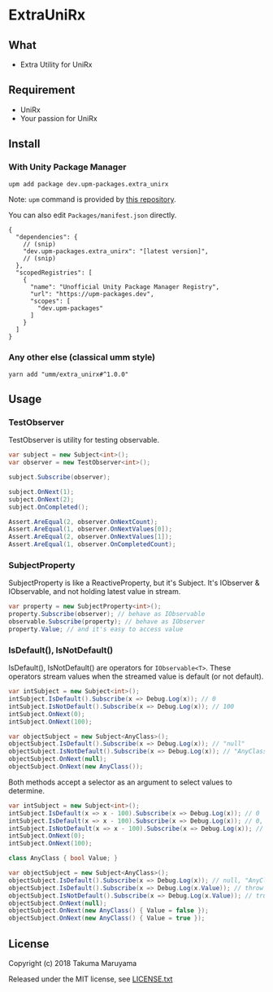 # ExtraUniRx

## What

* Extra Utility for UniRx

## Requirement

* UniRx
* Your passion for UniRx

## Install

### With Unity Package Manager

```bash
upm add package dev.upm-packages.extra_unirx
```

Note: `upm` command is provided by [this repository](https://github.com/upm-packages/upm-cli).

You can also edit `Packages/manifest.json` directly.

```jsonc
{
  "dependencies": {
    // (snip)
    "dev.upm-packages.extra_unirx": "[latest version]",
    // (snip)
  },
  "scopedRegistries": [
    {
      "name": "Unofficial Unity Package Manager Registry",
      "url": "https://upm-packages.dev",
      "scopes": [
        "dev.upm-packages"
      ]
    }
  ]
}
```

### Any other else (classical umm style)


```shell
yarn add "umm/extra_unirx#^1.0.0"
```

## Usage

### TestObserver

TestObserver is utility for testing observable.

```csharp
var subject = new Subject<int>();
var observer = new TestObserver<int>();

subject.Subscribe(observer);

subject.OnNext(1);
subject.OnNext(2);
subject.OnCompleted();

Assert.AreEqual(2, observer.OnNextCount);
Assert.AreEqual(1, observer.OnNextValues[0]);
Assert.AreEqual(2, observer.OnNextValues[1]);
Assert.AreEqual(1, observer.OnCompletedCount);
```

### SubjectProperty

SubjectProperty is like a ReactiveProperty, but it's Subject.
It's IObserver & IObservable, and not holding latest value in stream.

```csharp
var property = new SubjectProperty<int>();
property.Subscribe(observer); // behave as IObservable
observable.Subscribe(property); // behave as IObserver
property.Value; // and it's easy to access value
```

### IsDefault(), IsNotDefault()

IsDefault(), IsNotDefault() are operators for `IObservable<T>`.
These operators stream values when the streamed value is default (or not default).

```csharp
var intSubject = new Subject<int>();
intSubject.IsDefault().Subscribe(x => Debug.Log(x)); // 0
intSubject.IsNotDefault().Subscribe(x => Debug.Log(x)); // 100
intSubject.OnNext(0);
intSubject.OnNext(100);

var objectSubject = new Subject<AnyClass>();
objectSubject.IsDefault().Subscribe(x => Debug.Log(x)); // "null"
objectSubject.IsNotDefault().Subscribe(x => Debug.Log(x)); // "AnyClass"
objectSubject.OnNext(null);
objectSubject.OnNext(new AnyClass());
```

Both methods accept a selector as an argument to select values to determine.

```csharp
var intSubject = new Subject<int>();
intSubject.IsDefault(x => x - 100).Subscribe(x => Debug.Log(x)); // 0
intSubject.IsDefault(x => x - 100).Subscribe(x => Debug.Log(x)); // 0, 100
intSubject.IsNotDefault(x => x - 100).Subscribe(x => Debug.Log(x)); // 100
intSubject.OnNext(0);
intSubject.OnNext(100);

class AnyClass { bool Value; }

var objectSubject = new Subject<AnyClass>();
objectSubject.IsDefault().Subscribe(x => Debug.Log(x)); // null, "AnyClass"
objectSubject.IsDefault().Subscribe(x => Debug.Log(x.Value)); // throw NullReferenceException in Subscribe()
objectSubject.IsNotDefault().Subscribe(x => Debug.Log(x.Value)); // true
objectSubject.OnNext(null);
objectSubject.OnNext(new AnyClass() { Value = false });
objectSubject.OnNext(new AnyClass() { Value = true });
```

## License

Copyright (c) 2018 Takuma Maruyama

Released under the MIT license, see [LICENSE.txt](LICENSE.txt)

